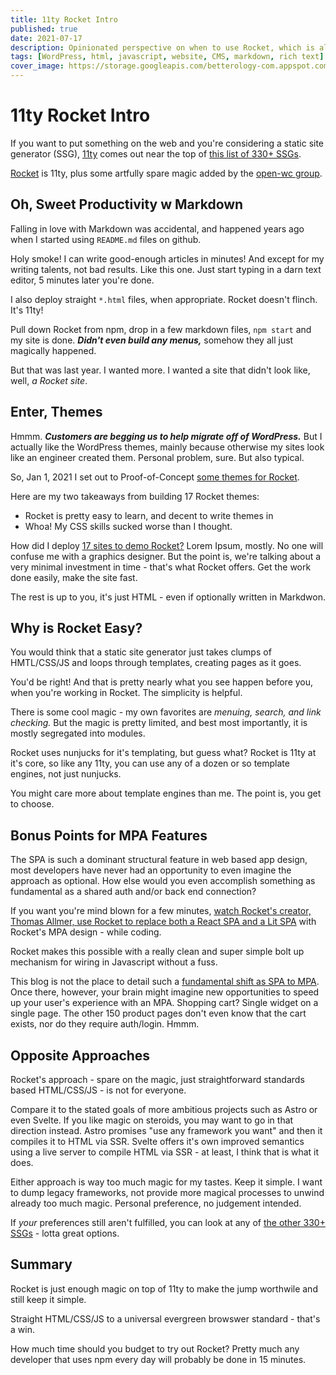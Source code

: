 ```yaml
---
title: 11ty Rocket Intro
published: true
date: 2021-07-17
description: Opinionated perspective on when to use Rocket, which is also 11ty
tags: [WordPress, html, javascript, website, CMS, markdown, rich text]
cover_image: https://storage.googleapis.com/betterology-com.appspot.com/images/landscape/700/rocket.jpg
---
```


# 11ty Rocket Intro

If you want to put something on the web and you're considering a static site generator (SSG), [11ty](https://www.11ty.dev/) comes out near the top of [this list of 330+ SSGs](https://jamstack.org/generators/).

[Rocket](https://rocket.modern-web.dev/) is 11ty, plus some artfully spare magic added by the [open-wc group](https://open-wc.org/).

## Oh, Sweet Productivity w Markdown

Falling in love with Markdown was accidental, and happened years ago when I started using `README.md` files on github.

Holy smoke! I can write good-enough articles in minutes! And except for my writing talents, not bad results. Like this one. Just start typing in a darn text editor, 5 minutes later you're done.

I also deploy straight `*.html` files, when appropriate. Rocket doesn't flinch. It's 11ty!

Pull down Rocket from npm, drop in a few markdown files, `npm start` and my site is done. _**Didn't even build any menus,**_ somehow they all just magically happened.

But that was last year. I wanted more. I wanted a site that didn't look like, well, _a Rocket site_.

## Enter, Themes

Hmmm. _**Customers are begging us to help migrate off of WordPress.**_ But I actually like the WordPress themes, mainly because otherwise my sites look like an engineer created them. Personal problem, sure. But also typical.

So, Jan 1, 2021 I set out to Proof-of-Concept [some themes for Rocket](https://webappwriter.com/fins/thumbnails/).

Here are my two takeaways from building 17 Rocket themes:

- Rocket is pretty easy to learn, and decent to write themes in
- Whoa! My CSS skills sucked worse than I thought.

How did I deploy [17 sites to demo Rocket?](https://github.com/petecarapetyan/fins-rocket-themes#running-examples-of-these-themes) Lorem Ipsum, mostly. No one will confuse me with a graphics designer. But the point is, we're talking about a very minimal investment in time - that's what Rocket offers. Get the work done easily, make the site fast.

The rest is up to you, it's just HTML - even if optionally written in Markdwon.

## Why is Rocket Easy?

You would think that a static site generator just takes clumps of HMTL/CSS/JS and loops through templates, creating pages as it goes.

You'd be right! And that is pretty nearly what you see happen before you, when you're working in Rocket. The simplicity is helpful.

There is some cool magic - my own favorites are _menuing, search, and link checking._ But the magic is pretty limited, and best most importantly, it is mostly segregated into modules.

Rocket uses nunjucks for it's templating, but guess what? Rocket is 11ty at it's core, so like any 11ty, you can use any of a dozen or so template engines, not just nunjucks.

You might care more about template engines than me. The point is, you get to choose.

## Bonus Points for MPA Features

The SPA is such a dominant structural feature in web based app design, most developers have never had an opportunity to even imagine the approach as optional. How else would you even accomplish something as fundamental as a shared auth and/or back end connection?

If you want you're mind blown for a few minutes, [watch Rocket's creator, Thomas Allmer, use Rocket to replace both a React SPA and a Lit SPA](https://www.youtube.com/watch?v=JEirUtE4k84&t=1576s) with Rocket's MPA design - while coding.

Rocket makes this possible with a really clean and super simple bolt up mechanism for wiring in Javascript without a fuss.

This blog is not the place to detail such a [fundamental shift as SPA to MPA](/blog/friendsWithBenefitsIntro/). Once there, however, your brain might imagine new opportunities to speed up your user's experience with an MPA. Shopping cart? Single widget on a single page. The other 150 product pages don't even know that the cart exists, nor do they require auth/login. Hmmm.

## Opposite Approaches

Rocket's approach - spare on the magic, just straightforward standards based HTML/CSS/JS - is not for everyone.

Compare it to the stated goals of more ambitious projects such as Astro or even Svelte. If you like magic on steroids, you may want to go in that direction instead. Astro promises "use any framework you want" and then it compiles it to HTML via SSR. Svelte offers it's own improved semantics using a live server to compile HTML via SSR - at least, I think that is what it does.

Either approach is way too much magic for my tastes. Keep it simple. I want to dump legacy frameworks, not provide more magical processes to unwind already too much magic. Personal preference, no judgement intended.

If _your_ preferences still aren't fulfilled, you can look at any of [the other 330+ SSGs](https://jamstack.org/generators/) - lotta great options.

## Summary

Rocket is just enough magic on top of 11ty to make the jump worthwile and still keep it simple.

Straight HTML/CSS/JS to a universal evergreen browswer standard - that's a win.

How much time should you budget to try out Rocket? Pretty much any developer that uses npm every day will probably be done in 15 minutes.
